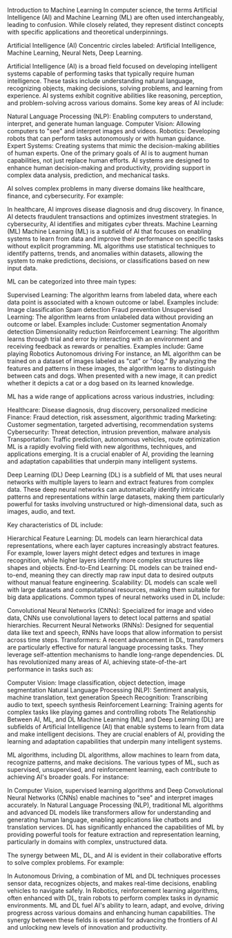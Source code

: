 Introduction to Machine Learning
In computer science, the terms Artificial Intelligence (AI) and Machine Learning (ML) are often used interchangeably, leading to confusion. While closely related, they represent distinct concepts with specific applications and theoretical underpinnings.

Artificial Intelligence (AI)
Concentric circles labeled: Artificial Intelligence, Machine Learning, Neural Nets, Deep Learning.

Artificial Intelligence (AI) is a broad field focused on developing intelligent systems capable of performing tasks that typically require human intelligence. These tasks include understanding natural language, recognizing objects, making decisions, solving problems, and learning from experience. AI systems exhibit cognitive abilities like reasoning, perception, and problem-solving across various domains. Some key areas of AI include:

Natural Language Processing (NLP): Enabling computers to understand, interpret, and generate human language.
Computer Vision: Allowing computers to "see" and interpret images and videos.
Robotics: Developing robots that can perform tasks autonomously or with human guidance.
Expert Systems: Creating systems that mimic the decision-making abilities of human experts.
One of the primary goals of AI is to augment human capabilities, not just replace human efforts. AI systems are designed to enhance human decision-making and productivity, providing support in complex data analysis, prediction, and mechanical tasks.

AI solves complex problems in many diverse domains like healthcare, finance, and cybersecurity. For example:

In healthcare, AI improves disease diagnosis and drug discovery.
In finance, AI detects fraudulent transactions and optimizes investment strategies.
In cybersecurity, AI identifies and mitigates cyber threats.
Machine Learning (ML)
Machine Learning (ML) is a subfield of AI that focuses on enabling systems to learn from data and improve their performance on specific tasks without explicit programming. ML algorithms use statistical techniques to identify patterns, trends, and anomalies within datasets, allowing the system to make predictions, decisions, or classifications based on new input data.

ML can be categorized into three main types:

Supervised Learning: The algorithm learns from labeled data, where each data point is associated with a known outcome or label. Examples include:
Image classification
Spam detection
Fraud prevention
Unsupervised Learning: The algorithm learns from unlabeled data without providing an outcome or label. Examples include:
Customer segmentation
Anomaly detection
Dimensionality reduction
Reinforcement Learning: The algorithm learns through trial and error by interacting with an environment and receiving feedback as rewards or penalties. Examples include:
Game playing
Robotics
Autonomous driving
For instance, an ML algorithm can be trained on a dataset of images labeled as "cat" or "dog." By analyzing the features and patterns in these images, the algorithm learns to distinguish between cats and dogs. When presented with a new image, it can predict whether it depicts a cat or a dog based on its learned knowledge.

ML has a wide range of applications across various industries, including:

Healthcare: Disease diagnosis, drug discovery, personalized medicine
Finance: Fraud detection, risk assessment, algorithmic trading
Marketing: Customer segmentation, targeted advertising, recommendation systems
Cybersecurity: Threat detection, intrusion prevention, malware analysis
Transportation: Traffic prediction, autonomous vehicles, route optimization
ML is a rapidly evolving field with new algorithms, techniques, and applications emerging. It is a crucial enabler of AI, providing the learning and adaptation capabilities that underpin many intelligent systems.

Deep Learning (DL)
Deep Learning (DL) is a subfield of ML that uses neural networks with multiple layers to learn and extract features from complex data. These deep neural networks can automatically identify intricate patterns and representations within large datasets, making them particularly powerful for tasks involving unstructured or high-dimensional data, such as images, audio, and text.

Key characteristics of DL include:

Hierarchical Feature Learning: DL models can learn hierarchical data representations, where each layer captures increasingly abstract features. For example, lower layers might detect edges and textures in image recognition, while higher layers identify more complex structures like shapes and objects.
End-to-End Learning: DL models can be trained end-to-end, meaning they can directly map raw input data to desired outputs without manual feature engineering.
Scalability: DL models can scale well with large datasets and computational resources, making them suitable for big data applications.
Common types of neural networks used in DL include:

Convolutional Neural Networks (CNNs): Specialized for image and video data, CNNs use convolutional layers to detect local patterns and spatial hierarchies.
Recurrent Neural Networks (RNNs): Designed for sequential data like text and speech, RNNs have loops that allow information to persist across time steps.
Transformers: A recent advancement in DL, transformers are particularly effective for natural language processing tasks. They leverage self-attention mechanisms to handle long-range dependencies.
DL has revolutionized many areas of AI, achieving state-of-the-art performance in tasks such as:

Computer Vision: Image classification, object detection, image segmentation
Natural Language Processing (NLP): Sentiment analysis, machine translation, text generation
Speech Recognition: Transcribing audio to text, speech synthesis
Reinforcement Learning: Training agents for complex tasks like playing games and controlling robots
The Relationship Between AI, ML, and DL
Machine Learning (ML) and Deep Learning (DL) are subfields of Artificial Intelligence (AI) that enable systems to learn from data and make intelligent decisions. They are crucial enablers of AI, providing the learning and adaptation capabilities that underpin many intelligent systems.

ML algorithms, including DL algorithms, allow machines to learn from data, recognize patterns, and make decisions. The various types of ML, such as supervised, unsupervised, and reinforcement learning, each contribute to achieving AI's broader goals. For instance:

In Computer Vision, supervised learning algorithms and Deep Convolutional Neural Networks (CNNs) enable machines to "see" and interpret images accurately.
In Natural Language Processing (NLP), traditional ML algorithms and advanced DL models like transformers allow for understanding and generating human language, enabling applications like chatbots and translation services.
DL has significantly enhanced the capabilities of ML by providing powerful tools for feature extraction and representation learning, particularly in domains with complex, unstructured data.

The synergy between ML, DL, and AI is evident in their collaborative efforts to solve complex problems. For example:

In Autonomous Driving, a combination of ML and DL techniques processes sensor data, recognizes objects, and makes real-time decisions, enabling vehicles to navigate safely.
In Robotics, reinforcement learning algorithms, often enhanced with DL, train robots to perform complex tasks in dynamic environments.
ML and DL fuel AI's ability to learn, adapt, and evolve, driving progress across various domains and enhancing human capabilities. The synergy between these fields is essential for advancing the frontiers of AI and unlocking new levels of innovation and productivity.


